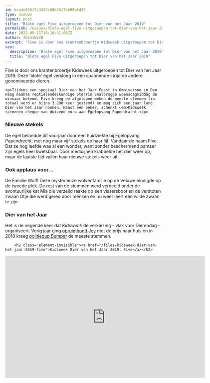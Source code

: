 ```yaml
---
id: bca4c62617c3433c88b7617bb98bfd35
type: nieuws
layout: post
title: "Blote egel Five uitgeroepen tot Dier van het Jaar 2019"
permalink: /nieuws/blote-egel-five-uitgeroepen-tot-dier-van-het-jaar-2019/
date: 2022-05-11T19:16:41.067Z
author: 7biA1WiYB
excerpt: "Five is door ons krantenbroertje Kidsweek uitgeroepen tot Dier van het Jaar 2019. Deze 'blote' egel versloeg in een spannende strijd de andere genomineerde dieren.  "
seo:
  description: "Blote egel Five uitgeroepen tot Dier van het Jaar 2019"
  title: "Blote egel Five uitgeroepen tot Dier van het Jaar 2019"
---
```

Five is door ons krantenbroertje Kidsweek uitgeroepen tot Dier van het Jaar 2019. Deze 'blote' egel versloeg in een spannende strijd de andere genomineerde dieren.  

    <p>Tijdens een speciaal Dier van het Jaar Feest in Omniversum in Den Haag maakte reptielendeskundige Sterrin Smalbrugge woensdagmiddag de winnaar bekend. Five kreeg de afgelopen weken de meeste stemmen (in totaal werd er bijna 3.200 keer gestemd) en mag zich een jaar lang Dier van het Jaar noemen. Naast een beker, schenkt <em>Kidsweek </em>een cheque van duizend euro aan Egelopvang Papendracht.</p>
<h3>Nieuwe stekels</h3>
<p>De egel belandde dit voorjaar door een huidziekte bij Egelopvang Papendrecht, met nog maar vijf stekels op haar lijf. Vandaar de naam Five. Dat ze nog leefde was al een wonder, want zonder beschermend pantser zijn egels heel kwetsbaar. Door medicijnen krabbelde het dier weer op, maar de laatste tijd vallen haar nieuwe stekels weer uit.</p>
<h3>Ook applaus voor...</h3>
<p>De Familie Wolf! Deze mysterieuze wolvenfamilie op de Veluwe eindigde op de tweede plek. De rest van de stemmen werd verdeeld onder de avontuurlijke kat Mia die verzeild raakte op een vissersboot en de verstoten zwaan Otje die werd gered door mensen en nu weer leert een wilde zwaan te zijn.</p>
<h3>Dier van het Jaar</h3>
<p>Het is de negende keer dat <em>Kidsweek </em>de verkiezing - vlak voor Dierendag - organiseert. Vorig jaar ging <a href="https://7dagen.netlify.app/joy" target="_blank">opruimhond Joy</a> met de prijs naar huis en in 2018 kreeg <a href="https://7dagen.netlify.app/nieuws/kidsweek-roept-politiepup-bumper-uit-tot-dier-van-het-jaar" target="_blank">politiepup Bumper</a> de meeste stemmen.</p>
<p><div class="media media-element-container media-default"><div id="file-538503" class="file file-video file-video-youtube">

        <h2 class="element-invisible"><a href="/files/kidsweek-dier-van-het-jaar-2019-five">Kidsweek Dier van het Jaar 2019: Five</a></h2>
    
  
  <div class="content">
    <div class="media-youtube-video media-element file-default media-youtube-1">
  <iframe class="media-youtube-player" width="640" height="390" title="Kidsweek Dier van het Jaar 2019: Five" src="https://www.youtube.com/embed/tuteHTH-_Ks?wmode=opaque&controls=" name="Kidsweek Dier van het Jaar 2019: Five" frameborder="0" allowfullscreen="">Video van Kidsweek Dier van het Jaar 2019: Five</iframe>
</div>
  </div>

  
</div>
</div>  

